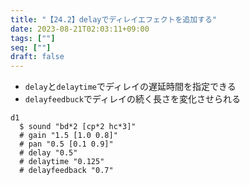 ```yaml
---
title: "【24.2】delayでディレイエフェクトを追加する"
date: 2023-08-21T02:03:11+09:00
tags: [""]
seq: [""]
draft: false
---
```


- `delay`と`delaytime`でディレイの遅延時間を指定できる
- `delayfeedbuck`でディレイの続く長さを変化させられる

```
d1
  $ sound "bd*2 [cp*2 hc*3]"
  # gain "1.5 [1.0 0.8]"
  # pan "0.5 [0.1 0.9]"
  # delay "0.5"
  # delaytime "0.125"
  # delayfeedback "0.7"
```